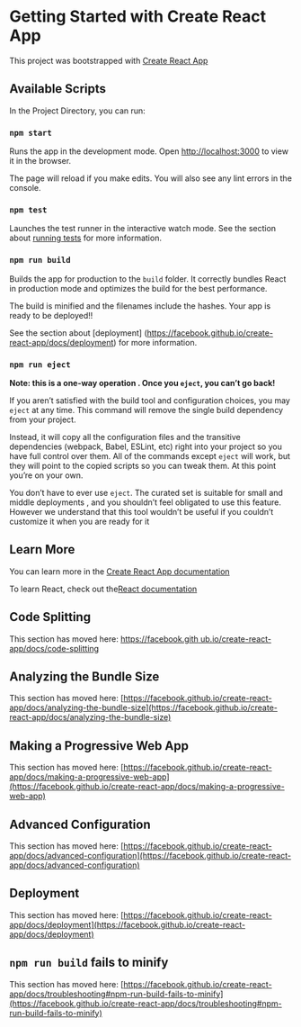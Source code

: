 # Getting Started with Create React App

This project was bootstrapped with [Create React App](https://github.com/facebook/create-react-app)

## Available Scripts

In the Project Directory, you can run:

### `npm start`

Runs the app in the development mode.
Open [http://localhost:3000](http://localhost:3000) to view it in the browser.

The page will reload if you make edits.
You will also see any lint errors in the console.

### `npm test`

Launches the test runner in the interactive watch mode.
See the section about  [running tests](https://facebook.github.io/create-react-app/docs/running-tests) for more information.

### `npm run build`

Builds the app for production to the `build` folder.
It correctly bundles React in production mode and optimizes the build for the best performance.

The build is minified  and the filenames include the hashes.
Your app is ready to be deployed!!


See the section about [deployment] (https://facebook.github.io/create-react-app/docs/deployment) for more information.

### `npm run eject`


**Note: this is a one-way operation . Once you `eject`, you can’t go back!**


If you aren’t satisfied with the build tool and configuration choices, you may `eject` at any time. This command will remove the single build dependency from your project.


Instead, it will copy all the configuration files and the transitive dependencies (webpack, Babel, ESLint, etc) right into your project so you have full control over them. All of the commands except `eject` will  work, but they will point to the copied scripts so you can tweak them. At this point you’re on your own.


You don’t have to ever use `eject`. The curated  set is suitable for small and middle deployments , and you shouldn’t feel obligated to use this feature. However we understand that this tool wouldn’t be useful if you couldn’t customize it when you are ready for it

## Learn More


You  can learn more in the [Create React App documentation](https://facebook.github.io/create-react-app/docs/getting-started)


To learn React, check out the[React documentation](https://reactjs.org/)


## Code Splitting


This section has moved here: [https://facebook.gith ub.io/create-react-app/docs/code-splitting](https://facebook.github.io/create-react-app/docs/code-splitting)

## Analyzing the Bundle Size


This section has moved here: [https://facebook.github.io/create-react-app/docs/analyzing-the-bundle-size](https://facebook.github.io/create-react-app/docs/analyzing-the-bundle-size)


## Making a Progressive Web App

This section has moved here: [https://facebook.github.io/create-react-app/docs/making-a-progressive-web-app](https://facebook.github.io/create-react-app/docs/making-a-progressive-web-app)

## Advanced Configuration

This section has moved here: [https://facebook.github.io/create-react-app/docs/advanced-configuration](https://facebook.github.io/create-react-app/docs/advanced-configuration)

## Deployment

This section has moved here: [https://facebook.github.io/create-react-app/docs/deployment](https://facebook.github.io/create-react-app/docs/deployment)

## `npm run build` fails to minify

This section has moved here: [https://facebook.github.io/create-react-app/docs/troubleshooting#npm-run-build-fails-to-minify](https://facebook.github.io/create-react-app/docs/troubleshooting#npm-run-build-fails-to-minify)
